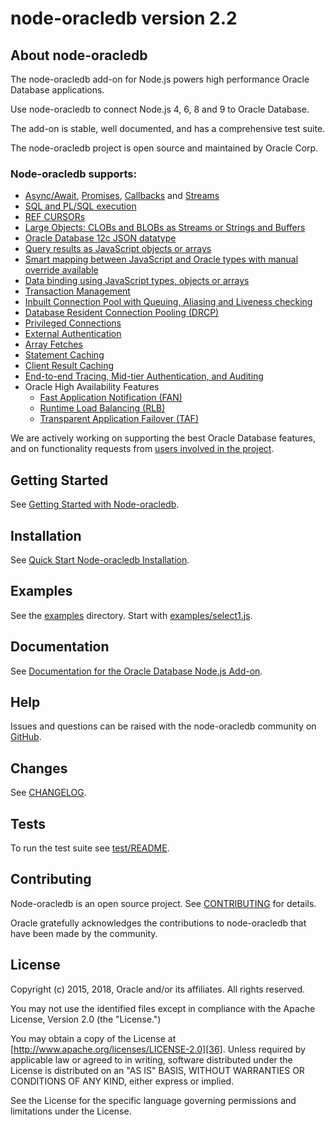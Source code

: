 # node-oracledb version 2.2

## <a name="about"></a> About node-oracledb

The node-oracledb add-on for Node.js powers high performance Oracle
Database applications.

Use node-oracledb to connect Node.js 4, 6, 8 and 9 to Oracle Database.

The add-on is stable, well documented, and has a comprehensive test suite.

The node-oracledb project is open source and maintained by Oracle Corp.

### Node-oracledb supports:

- [Async/Await][2], [Promises][3], [Callbacks][4] and [Streams][5]
- [SQL and PL/SQL execution][6]
- [REF CURSORs][7]
- [Large Objects: CLOBs and BLOBs as Streams or Strings and Buffers][8]
- [Oracle Database 12c JSON datatype][9]
- [Query results as JavaScript objects or arrays][10]
- [Smart mapping between JavaScript and Oracle types with manual override available][11]
- [Data binding using JavaScript types, objects or arrays][12]
- [Transaction Management][13]
- [Inbuilt Connection Pool with Queuing, Aliasing and Liveness checking][14]
- [Database Resident Connection Pooling (DRCP)][15]
- [Privileged Connections][38]
- [External Authentication][16]
- [Array Fetches][17]
- [Statement Caching][18]
- [Client Result Caching][19]
- [End-to-end Tracing, Mid-tier Authentication, and Auditing][20]
- Oracle High Availability Features
  - [Fast Application Notification (FAN)][21]
  - [Runtime Load Balancing (RLB)][22]
  - [Transparent Application Failover (TAF)][23]

We are actively working on supporting the best Oracle Database
features, and on functionality requests from [users involved in the
project][24].

## <a name="start"></a> Getting Started

See [Getting Started with Node-oracledb][1].

## <a name="installation"></a> Installation

See [Quick Start Node-oracledb Installation][37].

## <a name="examples"></a> Examples

See the [examples][30] directory.  Start with
[examples/select1.js][31].

## <a name="doc"></a> Documentation

See [Documentation for the Oracle Database Node.js Add-on][32].

## <a name="help"></a> Help

Issues and questions can be raised with the node-oracledb community on
[GitHub][24].

## <a name="changes"></a> Changes

See [CHANGELOG][33].

## <a name="testing"></a> Tests

To run the test suite see [test/README][34].

## <a name="contrib"></a> Contributing

Node-oracledb is an open source project. See [CONTRIBUTING][35] for
details.

Oracle gratefully acknowledges the contributions to node-oracledb that
have been made by the community.

## <a name="license"></a> License

Copyright (c) 2015, 2018, Oracle and/or its affiliates. All rights reserved.

You may not use the identified files except in compliance with the Apache
License, Version 2.0 (the "License.")

You may obtain a copy of the License at
[http://www.apache.org/licenses/LICENSE-2.0][36].  Unless required by
applicable law or agreed to in writing, software distributed under the
License is distributed on an "AS IS" BASIS, WITHOUT WARRANTIES OR
CONDITIONS OF ANY KIND, either express or implied.

See the License for the specific language governing permissions and
limitations under the License.



[1]: https://github.com/oracle/node-oracledb/blob/master/doc/api.md#getstarted
[2]: https://github.com/oracle/node-oracledb/blob/master/doc/api.md#asyncawaitoverview
[3]: https://github.com/oracle/node-oracledb/blob/master/doc/api.md#promiseoverview
[4]: https://github.com/oracle/node-oracledb/blob/master/doc/api.md#intro
[5]: https://github.com/oracle/node-oracledb/blob/master/doc/api.md#querystream
[6]: https://github.com/oracle/node-oracledb/blob/master/doc/api.md#sqlexecution
[7]: https://github.com/oracle/node-oracledb/blob/master/doc/api.md#refcursors
[8]: https://github.com/oracle/node-oracledb/blob/master/doc/api.md#lobhandling
[9]: https://github.com/oracle/node-oracledb/blob/master/doc/api.md#jsondatatype
[10]: https://github.com/oracle/node-oracledb/blob/master/doc/api.md#queryoutputformats
[11]: https://github.com/oracle/node-oracledb/blob/master/doc/api.md#typemap
[12]: https://github.com/oracle/node-oracledb/blob/master/doc/api.md#bind
[13]: https://github.com/oracle/node-oracledb/blob/master/doc/api.md#transactionmgt
[14]: https://github.com/oracle/node-oracledb/blob/master/doc/api.md#connpooling
[15]: https://github.com/oracle/node-oracledb/blob/master/doc/api.md#drcp
[16]: https://github.com/oracle/node-oracledb/blob/master/doc/api.md#extauth
[17]: https://github.com/oracle/node-oracledb/blob/master/doc/api.md#propdbfetcharraysize
[18]: https://github.com/oracle/node-oracledb/blob/master/doc/api.md#stmtcache
[19]: https://docs.oracle.com/database/122/ADFNS/performance-and-scalability.htm#ADFNS464
[20]: https://github.com/oracle/node-oracledb/blob/master/doc/api.md#endtoend
[21]: https://docs.oracle.com/database/122/ADFNS/high-availability.htm#ADFNS538
[22]: https://docs.oracle.com/database/122/ADFNS/connection_strategies.htm#ADFNS515
[23]: https://docs.oracle.com/database/122/ADFNS/high-availability.htm#ADFNS-GUID-96599425-9BDA-483C-9BA2-4A4D13013A37
[24]: https://github.com/oracle/node-oracledb/issues
[30]: https://github.com/oracle/node-oracledb/blob/master/examples
[31]: https://github.com/oracle/node-oracledb/blob/master/examples/select1.js#L35
[32]: https://github.com/oracle/node-oracledb/blob/master/doc/api.md
[33]: https://github.com/oracle/node-oracledb/blob/master/CHANGELOG.md
[34]: https://github.com/oracle/node-oracledb/blob/master/test/README.md
[35]: https://github.com/oracle/node-oracledb/blob/master/CONTRIBUTING.md
[36]: http://www.apache.org/licenses/LICENSE-2.0
[37]: https://github.com/oracle/node-oracledb/blob/master/INSTALL.md#quickstart
[38]: https://github.com/oracle/node-oracledb/blob/master/doc/api.md#getconnectiondbattrsprivilege
